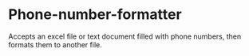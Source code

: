 # Phone-number-formatter
Accepts an excel file or text document filled with phone numbers, then formats them to another file.

